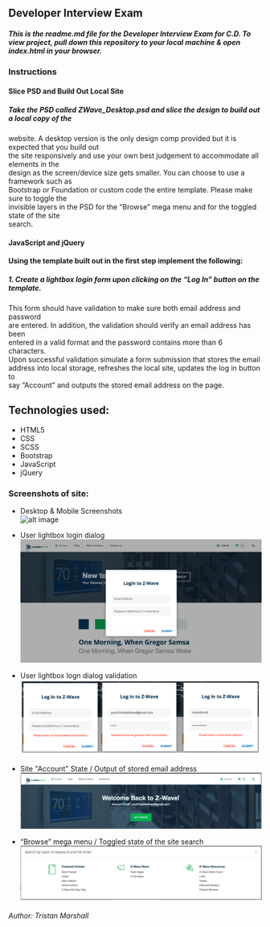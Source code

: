
## Developer Interview Exam		

##### This is the readme.md file for the Developer Interview Exam for C.D. To view project, pull down this repository to your local machine & open index.html in your browser.		

### Instructions		

#### Slice PSD and Build Out Local Site		

##### Take the PSD called ZWave_Desktop.psd and slice the design to build out a local copy of the		
website. A desktop version is the only design comp provided but it is expected that you build out		
the site responsively and use your own best judgement to accommodate all elements in the		
design as the screen/device size gets smaller. You can choose to use a framework such as		
Bootstrap or Foundation or custom code the entire template. Please make sure to toggle the		
invisible layers in the PSD for the “Browse” mega menu and for the toggled state of the site		
search.		

#### JavaScript and jQuery		

#### Using the template built out in the first step implement the following:		

##### 1. Create a lightbox login form upon clicking on the “Log In” button on the template.		
This form should have validation to make sure both email address and password		
are entered. In addition, the validation should verify an email address has been		
entered in a valid format and the password contains more than 6 characters.		
Upon successful validation simulate a form submission that stores the email		
address into local storage, refreshes the local site, updates the log in button to		
say “Account” and outputs the stored email address on the page.		

## Technologies used:		

* HTML5		
* CSS		
* SCSS		
* Bootstrap		
* JavaScript		
* jQuery		

### Screenshots of site:		

* Desktop & Mobile Screenshots		
![alt image](/images/readme-images/screen-shot-desktop-mobile.jpg)		

* User lightbox login dialog 		
![alt image](/images/readme-images/screen-shot-dialog.png)		

* User lightbox logn dialog validation 		
![alt image](/images/readme-images/screen-shot-validation.jpg)		

* Site "Account" State / Output of stored email address		
![alt image](/images/readme-images/screen-shot-loggedin.png)		

* “Browse” mega menu / Toggled state of the site search		
![alt image](/images/readme-images/screen-shot-dropdown-search.png)		

###### Author: Tristan Marshall
